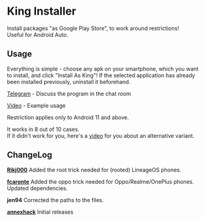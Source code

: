 # King Installer

Install packages "as Google Play Store", to work around restrictions!   
Useful for Android Auto.

## Usage

Everything is simple - choose any apk on your smartphone, which you want to install, and click "Install As King"!
If the selected application has already been installed previously, uninstall it beforehand.

[Telegram](https://t.me/Android_auto_4pda) - Discuss the program in the chat room

[Video](https://www.yewtu.be/watch?v=X5UF9mYKrqc) - Example usage

Restriction applies only to Android 11 and above.

It works in 8 out of 10 cases.   
If it didn't work for you, here's a [video](https://www.yewtu.be/watch?v=ZiFnHxu-g4E) for you about an alternative variant.

## ChangeLog

**[Rikj000](https://github.com/Rikj000/KingInstaller)**
Added the root trick needed for (rooted) LineageOS phones.

**[fcaronte](https://github.com/fcaronte/KingInstaller)**
Added the oppo trick needed for Oppo/Realme/OnePlus phones.
Updated dependencies.

**jen94**
Corrected the paths to the files.

**[annexhack](https://gitlab.com/annexhack/king-installer)**
Initial releases
